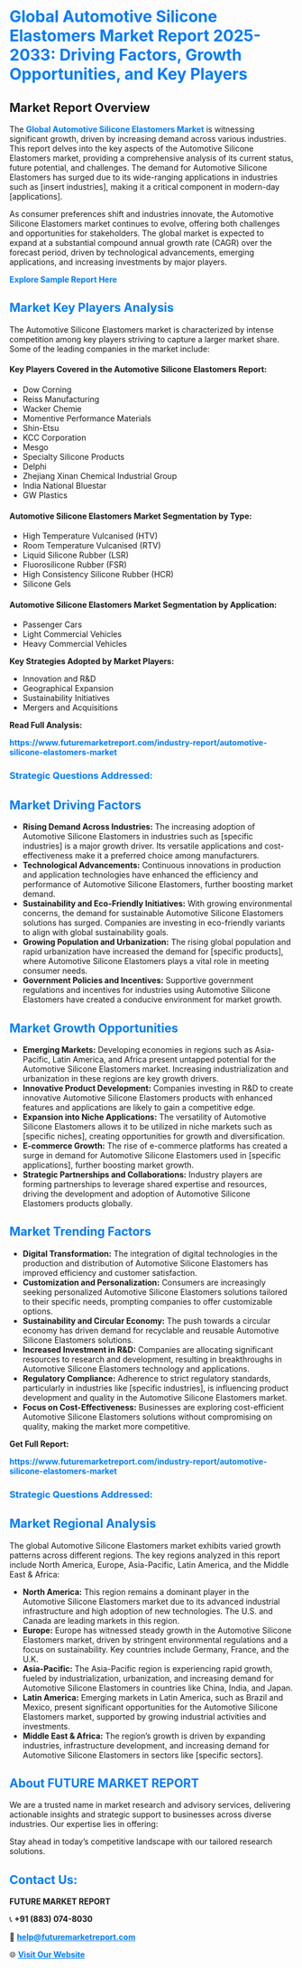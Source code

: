 <h1 style="color: #007BFF;">Global Automotive Silicone Elastomers Market Report 2025-2033: Driving Factors, Growth Opportunities, and Key Players</h1>

<section id="overview">
<h2>Market Report Overview</h2>
<p>The <a href="https://www.futuremarketreport.com/industry-report/automotive-silicone-elastomers-market" style="color: #007BFF; text-decoration: none;"><strong>Global Automotive Silicone Elastomers Market</strong></a> is witnessing significant growth, driven by increasing demand across various industries. This report delves into the key aspects of the Automotive Silicone Elastomers market, providing a comprehensive analysis of its current status, future potential, and challenges. The demand for Automotive Silicone Elastomers has surged due to its wide-ranging applications in industries such as [insert industries], making it a critical component in modern-day [applications].</p>
<p>As consumer preferences shift and industries innovate, the Automotive Silicone Elastomers market continues to evolve, offering both challenges and opportunities for stakeholders. The global market is expected to expand at a substantial compound annual growth rate (CAGR) over the forecast period, driven by technological advancements, emerging applications, and increasing investments by major players.</p>
</section>

<section id="overview">
<p><a href="https://www.futuremarketreport.com/request-sample/reportId=41378" style="color: #007BFF; text-decoration: none;"><strong>Explore Sample Report Here</strong></a></p>
</section>

<section id="key-players">
<h2 style="color: #007BFF;">Market Key Players Analysis</h2>
<p>The Automotive Silicone Elastomers market is characterized by intense competition among key players striving to capture a larger market share. Some of the leading companies in the market include:</p>
<h4>Key Players Covered in the Automotive Silicone Elastomers Report:</h4>
<ul><li>Dow Corning</li><li>Reiss Manufacturing</li><li>Wacker Chemie</li><li>Momentive Performance Materials</li><li>Shin-Etsu</li><li>KCC Corporation</li><li>Mesgo</li><li>Specialty Silicone Products</li><li>Delphi</li><li>Zhejiang Xinan Chemical Industrial Group</li><li>India National Bluestar</li><li>GW Plastics</li></ul>
<h4>Automotive Silicone Elastomers Market Segmentation by Type:</h4>
<ul><li>High Temperature Vulcanised (HTV)</li><li>Room Temperature Vulcanised (RTV)</li><li>Liquid Silicone Rubber (LSR)</li><li>Fluorosilicone Rubber (FSR)</li><li>High Consistency Silicone Rubber (HCR)</li><li>Silicone Gels</li></ul>

<h4>Automotive Silicone Elastomers Market Segmentation by Application:</h4>
<ul><li>Passenger Cars</li><li>Light Commercial Vehicles</li><li>Heavy Commercial Vehicles</li></ul>
<p><strong>Key Strategies Adopted by Market Players:</strong></p>
<ul>
<li>Innovation and R&D</li>
<li>Geographical Expansion</li>
<li>Sustainability Initiatives</li>
<li>Mergers and Acquisitions</li>
</ul>
</section>

<section>
<p><strong>Read Full Analysis: </strong></p><a href="https://www.futuremarketreport.com/industry-report/automotive-silicone-elastomers-market" style="color: #007BFF; text-decoration: none;"><strong>https://www.futuremarketreport.com/industry-report/automotive-silicone-elastomers-market</strong></a>
<h3 style="color: #007BFF;">Strategic Questions Addressed:</h3>
</section>

<section id="driving-factors">
<h2 style="color: #007BFF;">Market Driving Factors</h2>
<ul>
<li><strong>Rising Demand Across Industries:</strong> The increasing adoption of Automotive Silicone Elastomers in industries such as [specific industries] is a major growth driver. Its versatile applications and cost-effectiveness make it a preferred choice among manufacturers.</li>
<li><strong>Technological Advancements:</strong> Continuous innovations in production and application technologies have enhanced the efficiency and performance of Automotive Silicone Elastomers, further boosting market demand.</li>
<li><strong>Sustainability and Eco-Friendly Initiatives:</strong> With growing environmental concerns, the demand for sustainable Automotive Silicone Elastomers solutions has surged. Companies are investing in eco-friendly variants to align with global sustainability goals.</li>
<li><strong>Growing Population and Urbanization:</strong> The rising global population and rapid urbanization have increased the demand for [specific products], where Automotive Silicone Elastomers plays a vital role in meeting consumer needs.</li>
<li><strong>Government Policies and Incentives:</strong> Supportive government regulations and incentives for industries using Automotive Silicone Elastomers have created a conducive environment for market growth.</li>
</ul>
</section>

<section id="growth-opportunities">
<h2 style="color: #007BFF;">Market Growth Opportunities</h2>
<ul>
<li><strong>Emerging Markets:</strong> Developing economies in regions such as Asia-Pacific, Latin America, and Africa present untapped potential for the Automotive Silicone Elastomers market. Increasing industrialization and urbanization in these regions are key growth drivers.</li>
<li><strong>Innovative Product Development:</strong> Companies investing in R&D to create innovative Automotive Silicone Elastomers products with enhanced features and applications are likely to gain a competitive edge.</li>
<li><strong>Expansion into Niche Applications:</strong> The versatility of Automotive Silicone Elastomers allows it to be utilized in niche markets such as [specific niches], creating opportunities for growth and diversification.</li>
<li><strong>E-commerce Growth:</strong> The rise of e-commerce platforms has created a surge in demand for Automotive Silicone Elastomers used in [specific applications], further boosting market growth.</li>
<li><strong>Strategic Partnerships and Collaborations:</strong> Industry players are forming partnerships to leverage shared expertise and resources, driving the development and adoption of Automotive Silicone Elastomers products globally.</li>
</ul>
</section>

<section id="trending-factors">
<h2 style="color: #007BFF;">Market Trending Factors</h2>
<ul>
<li><strong>Digital Transformation:</strong> The integration of digital technologies in the production and distribution of Automotive Silicone Elastomers has improved efficiency and customer satisfaction.</li>
<li><strong>Customization and Personalization:</strong> Consumers are increasingly seeking personalized Automotive Silicone Elastomers solutions tailored to their specific needs, prompting companies to offer customizable options.</li>
<li><strong>Sustainability and Circular Economy:</strong> The push towards a circular economy has driven demand for recyclable and reusable Automotive Silicone Elastomers solutions.</li>
<li><strong>Increased Investment in R&D:</strong> Companies are allocating significant resources to research and development, resulting in breakthroughs in Automotive Silicone Elastomers technology and applications.</li>
<li><strong>Regulatory Compliance:</strong> Adherence to strict regulatory standards, particularly in industries like [specific industries], is influencing product development and quality in the Automotive Silicone Elastomers market.</li>
<li><strong>Focus on Cost-Effectiveness:</strong> Businesses are exploring cost-efficient Automotive Silicone Elastomers solutions without compromising on quality, making the market more competitive.</li>
</ul>
</section>

<section>
<p><strong>Get Full Report: </strong></p><a href="https://www.futuremarketreport.com/industry-report/automotive-silicone-elastomers-market" style="color: #007BFF; text-decoration: none;"><strong>https://www.futuremarketreport.com/industry-report/automotive-silicone-elastomers-market</strong></a>
<h3 style="color: #007BFF;">Strategic Questions Addressed:</h3>
</section>


<section id="regional-analysis">
<h2 style="color: #007BFF;">Market Regional Analysis</h2>
<p>The global Automotive Silicone Elastomers market exhibits varied growth patterns across different regions. The key regions analyzed in this report include North America, Europe, Asia-Pacific, Latin America, and the Middle East & Africa:</p>
<ul>
<li><strong>North America:</strong> This region remains a dominant player in the Automotive Silicone Elastomers market due to its advanced industrial infrastructure and high adoption of new technologies. The U.S. and Canada are leading markets in this region.</li>
<li><strong>Europe:</strong> Europe has witnessed steady growth in the Automotive Silicone Elastomers market, driven by stringent environmental regulations and a focus on sustainability. Key countries include Germany, France, and the U.K.</li>
<li><strong>Asia-Pacific:</strong> The Asia-Pacific region is experiencing rapid growth, fueled by industrialization, urbanization, and increasing demand for Automotive Silicone Elastomers in countries like China, India, and Japan.</li>
<li><strong>Latin America:</strong> Emerging markets in Latin America, such as Brazil and Mexico, present significant opportunities for the Automotive Silicone Elastomers market, supported by growing industrial activities and investments.</li>
<li><strong>Middle East & Africa:</strong> The region’s growth is driven by expanding industries, infrastructure development, and increasing demand for Automotive Silicone Elastomers in sectors like [specific sectors].</li>
</ul>
</section>

<footer>
<h2 style="color: #007BFF;">About FUTURE MARKET REPORT</h2>
<p>We are a trusted name in market research and advisory services, delivering actionable insights and strategic support to businesses across diverse industries. Our expertise lies in offering:</p>

<p>Stay ahead in today’s competitive landscape with our tailored research solutions.</p>

<h2 style="color: #007BFF;">Contact Us:</h2>
<p><strong>FUTURE MARKET REPORT</strong></p>
<p>📞 <strong>+91 (883) 074-8030</strong></p>
<p>📧 <strong><a href="mailto:help@futuremarketreport.com" style="color: #007BFF;">help@futuremarketreport.com</a></strong></p>
<p>🌐 <strong><a href="https://www.futuremarketreport.com/" style="color: #007BFF;">Visit Our Website</a></strong></p>
</footer>